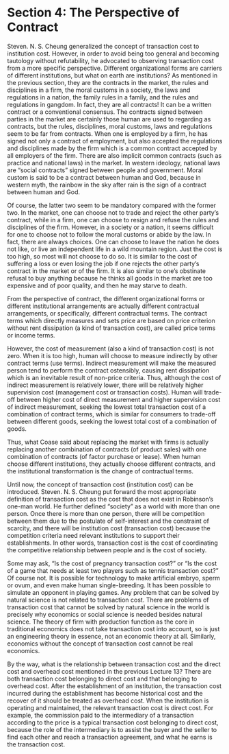# Section 4: The Perspective of Contract

Steven. N. S. Cheung generalized the concept of transaction cost to institution cost. However, in order to avoid being too general and becoming tautology without refutability, he advocated to observing transaction cost from a more specific perspective. Different organizational forms are carriers of different institutions, but what on earth are institutions? As mentioned in the previous section, they are the contracts in the market, the rules and disciplines in a firm, the moral customs in a society, the laws and regulations in a nation, the family rules in a family, and the rules and regulations in gangdom.
In fact, they are all contracts! It can be a written contract or a conventional consensus. The contracts signed between parties in the market are certainly those human are used to regarding as contracts, but the rules, disciplines, moral customs, laws and regulations seem to be far from contracts. When one is employed by a firm, he has signed not only a contract of employment, but also accepted the regulations and disciplines made by the firm which is a common contract accepted by all employers of the firm. There are also implicit common contracts (such as practice and national laws) in the market. In western ideology, national laws are “social contracts” signed between people and government. Moral custom is said to be a contract between human and God, because in western myth, the rainbow in the sky after rain is the sign of a contract between human and God.

Of course, the latter two seem to be mandatory compared with the former two. In the market, one can choose not to trade and reject the other party’s contract, while in a firm, one can choose to resign and refuse the rules and disciplines of the firm. However, in a society or a nation, it seems difficult for one to choose not to follow the moral customs or abide by the law. In fact, there are always choices. One can choose to leave the nation he does not like, or live an independent life in a wild mountain region. Just the cost is too high, so most will not choose to do so. It is similar to the cost of suffering a loss or even losing the job if one rejects the other party’s contract in the market or of the firm. It is also similar to one’s obstinate refusal to buy anything because he thinks all goods in the market are too expensive and of poor quality, and then he may starve to death.

From the perspective of contract, the different organizational forms or different institutional arrangements are actually different contractual arrangements, or specifically, different contractual terms. The contract terms which directly measures and sets price are based on price criterion without rent dissipation (a kind of transaction cost), are called price terms or income terms.

However, the cost of measurement (also a kind of transaction cost) is not zero. When it is too high, human will choose to measure indirectly by other contract terms (use terms). Indirect measurement will make the measured person tend to perform the contract ostensibly, causing rent dissipation which is an inevitable result of non-price criteria. Thus, although the cost of indirect measurement is relatively lower, there will be relatively higher supervision cost (management cost or transaction costs). Human will trade-off between higher cost of direct measurement and higher supervision cost of indirect measurement, seeking the lowest total transaction cost of a combination of contract terms, which is similar for consumers to trade-off between different goods, seeking the lowest total cost of a combination of goods.

Thus, what Coase said about replacing the market with firms is actually replacing another combination of contracts (of product sales) with one combination of contracts (of factor purchase or lease). When human choose different institutions, they actually choose different contracts, and the institutional transformation is the change of contractual terms.

Until now, the concept of transaction cost (institution cost) can be introduced. Steven. N. S. Cheung put forward the most appropriate definition of transaction cost as the cost that does not exist in Robinson’s one-man world. He further defined “society” as a world with more than one person. Once there is more than one person, there will be competition between them due to the postulate of self-interest and the constraint of scarcity, and there will be institution cost (transaction cost) because the competition criteria need relevant institutions to support their establishments. In other words, transaction cost is the cost of coordinating the competitive relationship between people and is the cost of society.

Some may ask, “Is the cost of pregnancy transaction cost?” or “Is the cost of a game that needs at least two players such as tennis transaction cost?” Of course not. It is possible for technology to make artificial embryo, sperm or ovum, and even make human single-breeding. It has been possible to simulate an opponent in playing games. Any problem that can be solved by natural science is not related to transaction cost. There are problems of transaction cost that cannot be solved by natural science in the world is precisely why economics or social science is needed besides natural science. The theory of firm with production function as the core in traditional economics does not take transaction cost into account, so is just an engineering theory in essence, not an economic theory at all. Similarly, economics without the concept of transaction cost cannot be real economics.

By the way, what is the relationship between transaction cost and the direct cost and overhead cost mentioned in the previous Lecture 13? There are both transaction cost belonging to direct cost and that belonging to overhead cost. After the establishment of an institution, the transaction cost incurred during the establishment has become historical cost and the recover of it should be treated as overhead cost. When the institution is operating and maintained, the relevant transaction cost is direct cost. For example, the commission paid to the intermediary of a transaction according to the price is a typical transaction cost belonging to direct cost, because the role of the intermediary is to assist the buyer and the seller to find each other and reach a transaction agreement, and what he earns is the transaction cost.